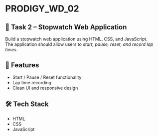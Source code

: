 # PRODIGY_WD_02

## 📌 Task 2 – Stopwatch Web Application  
Build a stopwatch web application using HTML, CSS, and JavaScript.  
The application should allow users to *start, pause, reset, and record lap times*.  

## 🚀 Features  
- Start / Pause / Reset functionality  
- Lap time recording  
- Clean UI and responsive design  

## 🛠️ Tech Stack  
- HTML  
- CSS  
- JavaScript
